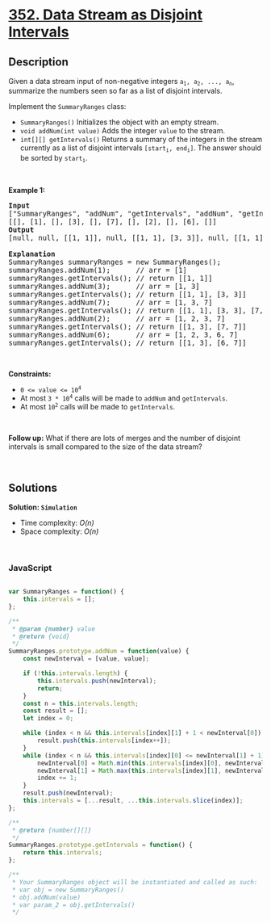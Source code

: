 # [352. Data Stream as Disjoint Intervals](https://leetcode.com/problems/data-stream-as-disjoint-intervals)

## Description

<div class="elfjS" data-track-load="description_content"><p>Given a data stream input of non-negative integers <code>a<sub>1</sub>, a<sub>2</sub>, ..., a<sub>n</sub></code>, summarize the numbers seen so far as a list of disjoint intervals.</p>

<p>Implement the <code>SummaryRanges</code> class:</p>

<ul>
	<li><code>SummaryRanges()</code> Initializes the object with an empty stream.</li>
	<li><code>void addNum(int value)</code> Adds the integer <code>value</code> to the stream.</li>
	<li><code>int[][] getIntervals()</code> Returns a summary of the integers in the stream currently as a list of disjoint intervals <code>[start<sub>i</sub>, end<sub>i</sub>]</code>. The answer should be sorted by <code>start<sub>i</sub></code>.</li>
</ul>

<p>&nbsp;</p>
<p><strong class="example">Example 1:</strong></p>

<pre><strong>Input</strong>
["SummaryRanges", "addNum", "getIntervals", "addNum", "getIntervals", "addNum", "getIntervals", "addNum", "getIntervals", "addNum", "getIntervals"]
[[], [1], [], [3], [], [7], [], [2], [], [6], []]
<strong>Output</strong>
[null, null, [[1, 1]], null, [[1, 1], [3, 3]], null, [[1, 1], [3, 3], [7, 7]], null, [[1, 3], [7, 7]], null, [[1, 3], [6, 7]]]

<strong>Explanation</strong>
SummaryRanges summaryRanges = new SummaryRanges();
summaryRanges.addNum(1);      // arr = [1]
summaryRanges.getIntervals(); // return [[1, 1]]
summaryRanges.addNum(3);      // arr = [1, 3]
summaryRanges.getIntervals(); // return [[1, 1], [3, 3]]
summaryRanges.addNum(7);      // arr = [1, 3, 7]
summaryRanges.getIntervals(); // return [[1, 1], [3, 3], [7, 7]]
summaryRanges.addNum(2);      // arr = [1, 2, 3, 7]
summaryRanges.getIntervals(); // return [[1, 3], [7, 7]]
summaryRanges.addNum(6);      // arr = [1, 2, 3, 6, 7]
summaryRanges.getIntervals(); // return [[1, 3], [6, 7]]
</pre>

<p>&nbsp;</p>
<p><strong>Constraints:</strong></p>

<ul>
	<li><code>0 &lt;= value &lt;= 10<sup>4</sup></code></li>
	<li>At most <code>3 * 10<sup>4</sup></code> calls will be made to <code>addNum</code> and <code>getIntervals</code>.</li>
	<li>At most <code>10<sup>2</sup></code>&nbsp;calls will be made to&nbsp;<code>getIntervals</code>.</li>
</ul>

<p>&nbsp;</p>
<p><strong>Follow up:</strong> What if there are lots of merges and the number of disjoint intervals is small compared to the size of the data stream?</p>
</div>

<p>&nbsp;</p>

## Solutions

**Solution: `Simulation`**
- Time complexity: <em>O(n)</em>
- Space complexity: <em>O(n)</em>

<p>&nbsp;</p>

### **JavaScript**

```js

var SummaryRanges = function() {
    this.intervals = [];
};

/** 
 * @param {number} value
 * @return {void}
 */
SummaryRanges.prototype.addNum = function(value) {
    const newInterval = [value, value];

    if (!this.intervals.length) {
        this.intervals.push(newInterval);
        return;
    }
    const n = this.intervals.length;
    const result = [];
    let index = 0;

    while (index < n && this.intervals[index][1] + 1 < newInterval[0]) {
        result.push(this.intervals[index++]);
    }
    while (index < n && this.intervals[index][0] <= newInterval[1] + 1) {
        newInterval[0] = Math.min(this.intervals[index][0], newInterval[0]);
        newInterval[1] = Math.max(this.intervals[index][1], newInterval[1]);
        index += 1;
    }
    result.push(newInterval);
    this.intervals = [...result, ...this.intervals.slice(index)];
};

/**
 * @return {number[][]}
 */
SummaryRanges.prototype.getIntervals = function() {
    return this.intervals;
};

/** 
 * Your SummaryRanges object will be instantiated and called as such:
 * var obj = new SummaryRanges()
 * obj.addNum(value)
 * var param_2 = obj.getIntervals()
 */
```
